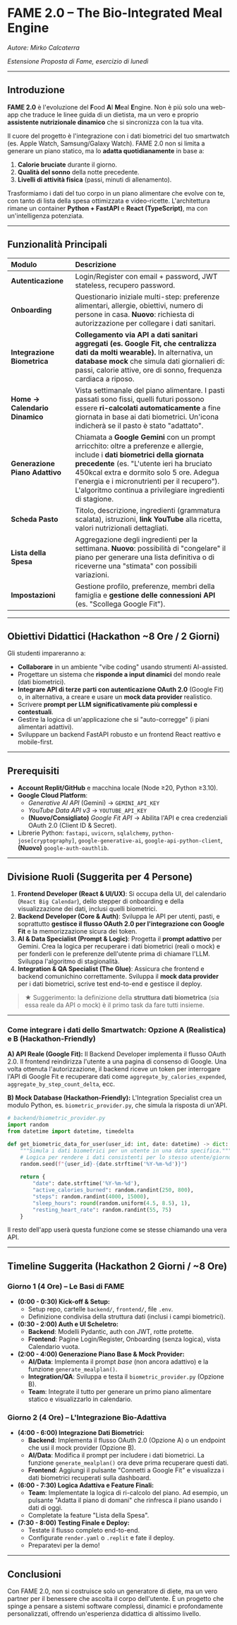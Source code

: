 # **FAME 2.0 – The Bio-Integrated Meal Engine**

*Autore: Mirko Calcaterra*

*Estensione Proposta di Fame, esercizio di lunedì*

---

## Introduzione

**FAME 2.0** è l'evoluzione del **F**ood **A**I **M**eal **E**ngine. Non è più solo una web-app che traduce le linee guida di un dietista, ma un vero e proprio **assistente nutrizionale dinamico** che si sincronizza con la tua vita.

Il cuore del progetto è l'integrazione con i dati biometrici del tuo smartwatch (es. Apple Watch, Samsung/Galaxy Watch). FAME 2.0 non si limita a generare un piano statico, ma lo **adatta quotidianamente** in base a:
1.  **Calorie bruciate** durante il giorno.
2.  **Qualità del sonno** della notte precedente.
3.  **Livelli di attività fisica** (passi, minuti di allenamento).

Trasformiamo i dati del tuo corpo in un piano alimentare che evolve con te, con tanto di lista della spesa ottimizzata e video-ricette. L'architettura rimane un container **Python + FastAPI** e **React (TypeScript)**, ma con un'intelligenza potenziata.

---

## Funzionalità Principali

| Modulo | Descrizione |
| :--- | :--- |
| **Autenticazione** | Login/Register con email + password, JWT stateless, recupero password. |
| **Onboarding** | Questionario iniziale multi-step: preferenze alimentari, allergie, obiettivi, numero di persone in casa. **Nuovo**: richiesta di autorizzazione per collegare i dati sanitari. |
| **Integrazione Biometrica** | **Collegamento via API a dati sanitari aggregati (es. Google Fit, che centralizza dati da molti wearable).** In alternativa, un **database mock** che simula dati giornalieri di: passi, calorie attive, ore di sonno, frequenza cardiaca a riposo. |
| **Home → Calendario Dinamico** | Vista settimanale del piano alimentare. I pasti passati sono fissi, quelli futuri possono essere **ri-calcolati automaticamente** a fine giornata in base ai dati biometrici. Un'icona indicherà se il pasto è stato "adattato". |
| **Generazione Piano Adattivo** | Chiamata a **Google Gemini** con un prompt arricchito: oltre a preferenze e allergie, include i **dati biometrici della giornata precedente** (es. "L'utente ieri ha bruciato 450kcal extra e dormito solo 5 ore. Adegua l'energia e i micronutrienti per il recupero"). L'algoritmo continua a privilegiare ingredienti di stagione. |
| **Scheda Pasto** | Titolo, descrizione, ingredienti (grammatura scalata), istruzioni, **link YouTube** alla ricetta, valori nutrizionali dettagliati. |
| **Lista della Spesa** | Aggregazione degli ingredienti per la settimana. **Nuovo**: possibilità di "congelare" il piano per generare una lista definitiva o di riceverne una "stimata" con possibili variazioni. |
| **Impostazioni** | Gestione profilo, preferenze, membri della famiglia e **gestione delle connessioni API** (es. "Scollega Google Fit"). |

---

## Obiettivi Didattici (Hackathon ~8 Ore / 2 Giorni)

Gli studenti impareranno a:
*   **Collaborare** in un ambiente "vibe coding" usando strumenti AI-assisted.
*   Progettare un sistema che **risponde a input dinamici** del mondo reale (dati biometrici).
*   **Integrare API di terze parti con autenticazione OAuth 2.0** (Google Fit) o, in alternativa, a creare e usare un **mock data provider** realistico.
*   Scrivere **prompt per LLM significativamente più complessi e contestuali**.
*   Gestire la logica di un'applicazione che si "auto-corregge" (i piani alimentari adattivi).
*   Sviluppare un backend FastAPI robusto e un frontend React reattivo e mobile-first.

---

## Prerequisiti

*   **Account Replit/GitHub** e macchina locale (Node ≥20, Python ≥3.10).
*   **Google Cloud Platform**:
    *   *Generative AI API* (Gemini) → `GEMINI_API_KEY`
    *   *YouTube Data API v3* → `YOUTUBE_API_KEY`
    *   **(Nuovo/Consigliato)** *Google Fit API* → Abilita l'API e crea credenziali OAuth 2.0 (Client ID & Secret).
*   Librerie Python: `fastapi`, `uvicorn`, `sqlalchemy`, `python-jose[cryptography]`, `google-generative-ai`, `google-api-python-client`, **(Nuovo)** `google-auth-oauthlib`.

---

## Divisione Ruoli (Suggerita per 4 Persone)

1.  **Frontend Developer (React & UI/UX)**: Si occupa della UI, del calendario (`React Big Calendar`), dello stepper di onboarding e della visualizzazione dei dati, inclusi quelli biometrici.
2.  **Backend Developer (Core & Auth)**: Sviluppa le API per utenti, pasti, e soprattutto **gestisce il flusso OAuth 2.0 per l'integrazione con Google Fit** e la memorizzazione sicura dei token.
3.  **AI & Data Specialist (Prompt & Logic)**: Progetta il **prompt adattivo** per Gemini. Crea la logica per recuperare i dati biometrici (reali o mock) e per fonderli con le preferenze dell'utente prima di chiamare l'LLM. Sviluppa l'algoritmo di stagionalità.
4.  **Integration & QA Specialist (The Glue)**: Assicura che frontend e backend comunichino correttamente. Sviluppa il **mock data provider** per i dati biometrici, scrive test end-to-end e gestisce il deploy.

> ★ Suggerimento: la definizione della **struttura dati biometrica** (sia essa reale da API o mock) è il primo task da fare tutti insieme.

---

### **Come integrare i dati dello Smartwatch: Opzione A (Realistica) e B (Hackathon-Friendly)**

**A) API Reale (Google Fit):**
Il Backend Developer implementa il flusso OAuth 2.0. Il frontend reindirizza l'utente a una pagina di consenso di Google. Una volta ottenuta l'autorizzazione, il backend riceve un token per interrogare l'API di Google Fit e recuperare dati come `aggregate_by_calories_expended`, `aggregate_by_step_count_delta`, ecc.

**B) Mock Database (Hackathon-Friendly):**
L'Integration Specialist crea un modulo Python, es. `biometric_provider.py`, che simula la risposta di un'API.

```python
# backend/biometric_provider.py
import random
from datetime import datetime, timedelta

def get_biometric_data_for_user(user_id: int, date: datetime) -> dict:
    """Simula i dati biometrici per un utente in una data specifica."""
    # Logica per rendere i dati consistenti per lo stesso utente/giorno
    random.seed(f"{user_id}-{date.strftime('%Y-%m-%d')}")
    
    return {
        "date": date.strftime('%Y-%m-%d'),
        "active_calories_burned": random.randint(250, 800),
        "steps": random.randint(4000, 15000),
        "sleep_hours": round(random.uniform(4.5, 8.5), 1),
        "resting_heart_rate": random.randint(55, 75)
    }
```
Il resto dell'app userà questa funzione come se stesse chiamando una vera API.

---

## Timeline Suggerita (Hackathon 2 Giorni / ~8 Ore)

### **Giorno 1 (4 Ore) – Le Basi di FAME**

*   **(0:00 - 0:30) Kick-off & Setup:**
    *   Setup repo, cartelle `backend/`, `frontend/`, file `.env`.
    *   Definizione condivisa della struttura dati (inclusi i campi biometrici).
*   **(0:30 - 2:00) Auth e UI Scheletro:**
    *   **Backend**: Modelli Pydantic, auth con JWT, rotte protette.
    *   **Frontend**: Pagine Login/Register, Onboarding (senza logica), vista Calendario vuota.
*   **(2:00 - 4:00) Generazione Piano Base & Mock Provider:**
    *   **AI/Data**: Implementa il prompt *base* (non ancora adattivo) e la funzione `generate_mealplan()`.
    *   **Integration/QA**: Sviluppa e testa il `biometric_provider.py` (Opzione B).
    *   **Team**: Integrate il tutto per generare un primo piano alimentare statico e visualizzarlo in calendario.

### **Giorno 2 (4 Ore) – L'Integrazione Bio-Adattiva**

*   **(4:00 - 6:00) Integrazione Dati Biometrici:**
    *   **Backend**: Implementa il flusso OAuth 2.0 (Opzione A) o un endpoint che usi il mock provider (Opzione B).
    *   **AI/Data**: Modifica il prompt per includere i dati biometrici. La funzione `generate_mealplan()` ora deve prima recuperare questi dati.
    *   **Frontend**: Aggiungi il pulsante "Connetti a Google Fit" e visualizza i dati biometrici recuperati sulla dashboard.
*   **(6:00 - 7:30) Logica Adattiva e Feature Finali:**
    *   **Team**: Implementate la logica di ri-calcolo del piano. Ad esempio, un pulsante "Adatta il piano di domani" che rinfresca il piano usando i dati di oggi.
    *   Completate la feature "Lista della Spesa".
*   **(7:30 - 8:00) Testing Finale e Deploy:**
    *   Testate il flusso completo end-to-end.
    *   Configurate `render.yaml` o `.replit` e fate il deploy.
    *   Preparatevi per la demo!

---

## Conclusioni

Con FAME 2.0, non si costruisce solo un generatore di diete, ma un vero partner per il benessere che ascolta il corpo dell'utente. È un progetto che spinge a pensare a sistemi software complessi, dinamici e profondamente personalizzati, offrendo un'esperienza didattica di altissimo livello.
